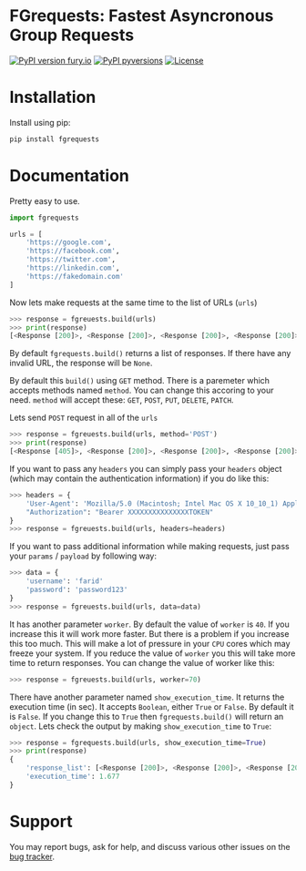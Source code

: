 # FGrequests: Fastest Asyncronous Group Requests

[![PyPI version fury.io](https://badge.fury.io/py/fgrequests.svg)](https://pypi.org/project/fgrequests/)
[![PyPI pyversions](https://img.shields.io/pypi/pyversions/fgrequests.svg)](https://pypi.python.org/pypi/fgrequests/)
[![License](https://img.shields.io/badge/License-BSD%202--Clause-orange.svg)](https://opensource.org/licenses/BSD-2-Clause)


# Installation
Install using pip:
```bash
pip install fgrequests
```

# Documentation
Pretty easy to use.

```python
import fgrequests

urls = [
    'https://google.com',
    'https://facebook.com',
    'https://twitter.com',
    'https://linkedin.com',
    'https://fakedomain.com'
]
```
Now lets make requests at the same time to the list of URLs (`urls`)

```python
>>> response = fgreuests.build(urls)
>>> print(response)
[<Response [200]>, <Response [200]>, <Response [200]>, <Response [200]>, None]

```

By default `fgrequests.build()` returns a list of responses. If there have any invalid URL, the response will be `None`.

By default this `build()` using `GET` method. There is a paremeter which accepts methods named `method`. You can change this accoring to your need. `method` will accept these: `GET`, `POST`, `PUT`, `DELETE`, `PATCH`.

Lets send `POST` request in all of the `urls`

```python
>>> response = fgreuests.build(urls, method='POST')
>>> print(response)
[<Response [405]>, <Response [200]>, <Response [200]>, <Response [200]>, None]
```

If you want to pass any `headers` you can simply pass your `headers` object (which may contain the authentication information) if you do like this:


```python
>>> headers = {
    'User-Agent': 'Mozilla/5.0 (Macintosh; Intel Mac OS X 10_10_1) AppleWebKit/537.36 (KHTML, like Gecko) Chrome/39.0.2171.95 Safari/537.36',
    "Authorization": "Bearer XXXXXXXXXXXXXXXTOKEN"
}
>>> response = fgreuests.build(urls, headers=headers)
```

If you want to pass additional information while making requests, just pass your `params` / `payload` by following way:


```python
>>> data = {
    'username': 'farid'
    'password': 'password123'
}
>>> response = fgreuests.build(urls, data=data)
```

It has another parameter `worker`. By default the value of `worker` is `40`. If you increase this it will work more faster. But there is a problem if you increase this too much. This will make a lot of pressure in your `CPU` cores which may freeze your system. If you reduce the value of `worker` you this will take more time to return responses. You can change the value of worker like this:

```python
>>> response = fgreuests.build(urls, worker=70)
```

There have another parameter named `show_execution_time`. It returns the execution time (in sec). It accepts `Boolean`, either `True` or `False`. By default it is `False`. If you change this to `True` then `fgrequests.build()` will return an `object`. Lets check the output by making `show_execution_time` to `True`:

```python
>>> response = fgrequests.build(urls, show_execution_time=True)
>>> print(response)
{
    'response_list': [<Response [200]>, <Response [200]>, <Response [200]>, <Response [200]>, None], 
    'execution_time': 1.677
}
```

# Support


You may report bugs, ask for help, and discuss various other issues on the [bug tracker][].

[bug tracker]: https://github.com/faridlu/fgrequests/issues
